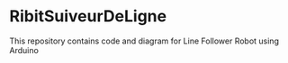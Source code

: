 # RibitSuiveurDeLigne

This repository contains code and diagram for Line Follower Robot using Arduino
